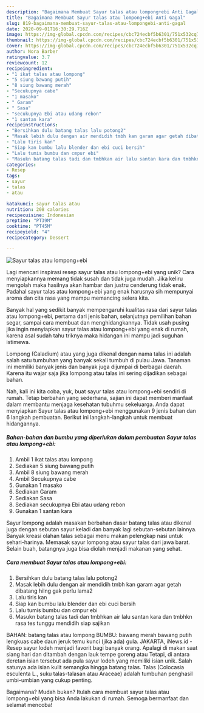 ```yaml
---
description: "Bagaimana Membuat Sayur talas atau lompong+ebi Anti Gagal"
title: "Bagaimana Membuat Sayur talas atau lompong+ebi Anti Gagal"
slug: 819-bagaimana-membuat-sayur-talas-atau-lompongebi-anti-gagal
date: 2020-09-01T16:30:29.716Z
image: https://img-global.cpcdn.com/recipes/cbc724ecbf5b6301/751x532cq70/sayur-talas-atau-lompongebi-foto-resep-utama.jpg
thumbnail: https://img-global.cpcdn.com/recipes/cbc724ecbf5b6301/751x532cq70/sayur-talas-atau-lompongebi-foto-resep-utama.jpg
cover: https://img-global.cpcdn.com/recipes/cbc724ecbf5b6301/751x532cq70/sayur-talas-atau-lompongebi-foto-resep-utama.jpg
author: Nora Barber
ratingvalue: 3.7
reviewcount: 12
recipeingredient:
- "1 ikat talas atau lompong"
- "5 siung bawang putih"
- "8 siung bawang merah"
- "Secukupnya cabe"
- "1 masako"
- " Garam"
- " Sasa"
- "secukupnya Ebi atau udang rebon"
- "1 santan kara"
recipeinstructions:
- "Bersihkan dulu batang talas lalu potong2"
- "Masak lebih dulu dengan air mendidih tmbh kan garam agar getah dibatang hilng gak perlu lama2"
- "Lalu tiris kan"
- "Siap kan bumbu lalu blender dan ebi cuci bersih"
- "Lalu tumis bumbu dan cmpur ebi"
- "Masukn batang talas tadi dan tmbhkan air lalu santan kara dan tmbhkn rasa tes tunggu mendidih siap sajikan"
categories:
- Resep
tags:
- sayur
- talas
- atau

katakunci: sayur talas atau 
nutrition: 208 calories
recipecuisine: Indonesian
preptime: "PT39M"
cooktime: "PT45M"
recipeyield: "4"
recipecategory: Dessert

---
```



![Sayur talas atau lompong+ebi](https://img-global.cpcdn.com/recipes/cbc724ecbf5b6301/751x532cq70/sayur-talas-atau-lompongebi-foto-resep-utama.jpg)

Lagi mencari inspirasi resep sayur talas atau lompong+ebi yang unik? Cara menyiapkannya memang tidak susah dan tidak juga mudah. Jika keliru mengolah maka hasilnya akan hambar dan justru cenderung tidak enak. Padahal sayur talas atau lompong+ebi yang enak harusnya sih mempunyai aroma dan cita rasa yang mampu memancing selera kita.

Banyak hal yang sedikit banyak mempengaruhi kualitas rasa dari sayur talas atau lompong+ebi, pertama dari jenis bahan, selanjutnya pemilihan bahan segar, sampai cara membuat dan menghidangkannya. Tidak usah pusing jika ingin menyiapkan sayur talas atau lompong+ebi yang enak di rumah, karena asal sudah tahu triknya maka hidangan ini mampu jadi suguhan istimewa.

Lompong (Caladium) atau yang juga dikenal dengan nama talas ini adalah salah satu tumbuhan yang banyak sekali tumbuh di pulau Jawa. Tanaman ini memiliki banyak jenis dan banyak juga dijumpai di berbagai daerah. Karena itu wajar saja jika lompong atau talas ini sering dijadikan sebagai bahan.


Nah, kali ini kita coba, yuk, buat sayur talas atau lompong+ebi sendiri di rumah. Tetap berbahan yang sederhana, sajian ini dapat memberi manfaat dalam membantu menjaga kesehatan tubuhmu sekeluarga. Anda dapat menyiapkan Sayur talas atau lompong+ebi menggunakan 9 jenis bahan dan 6 langkah pembuatan. Berikut ini langkah-langkah untuk membuat hidangannya.

<!--inarticleads1-->

##### Bahan-bahan dan bumbu yang diperlukan dalam pembuatan Sayur talas atau lompong+ebi:

1. Ambil 1 ikat talas atau lompong
1. Sediakan 5 siung bawang putih
1. Ambil 8 siung bawang merah
1. Ambil Secukupnya cabe
1. Gunakan 1 masako
1. Sediakan  Garam
1. Sediakan  Sasa
1. Sediakan secukupnya Ebi atau udang rebon
1. Gunakan 1 santan kara


Sayur lompong adalah masakan berbahan dasar batang talas atau dikenal juga dengan sebutan sayur keladi dan banyak lagi sebutan-sebutan lainnya. Banyak kreasi olahan talas sebagai menu makan pelengkap nasi untuk sehari-harinya. Memasak sayur lompong atau sayur talas dari jawa barat. Selain buah, batangnya juga bisa diolah menjadi makanan yang sehat. 

<!--inarticleads2-->

##### Cara membuat Sayur talas atau lompong+ebi:

1. Bersihkan dulu batang talas lalu potong2
1. Masak lebih dulu dengan air mendidih tmbh kan garam agar getah dibatang hilng gak perlu lama2
1. Lalu tiris kan
1. Siap kan bumbu lalu blender dan ebi cuci bersih
1. Lalu tumis bumbu dan cmpur ebi
1. Masukn batang talas tadi dan tmbhkan air lalu santan kara dan tmbhkn rasa tes tunggu mendidih siap sajikan


BAHAN: batang talas atau lompong BUMBU: bawang merah bawang putih lengkuas cabe daun jeruk temu kunci (jika ada) gula. JAKARTA, iNews.id - Resep sayur lodeh menjadi favorit bagi banyak orang. Apalagi di makan saat siang hari dan ditambah dengan lauk tempe goreng atau Tetapi, di antara deretan isian tersebut ada pula sayur lodeh yang memiliki isian unik. Salah satunya ada isian kulit semangka hingga batang talas. Talas (Colocasia esculenta L., suku talas-talasan atau Araceae) adalah tumbuhan penghasil umbi-umbian yang cukup penting. 

Bagaimana? Mudah bukan? Itulah cara membuat sayur talas atau lompong+ebi yang bisa Anda lakukan di rumah. Semoga bermanfaat dan selamat mencoba!
